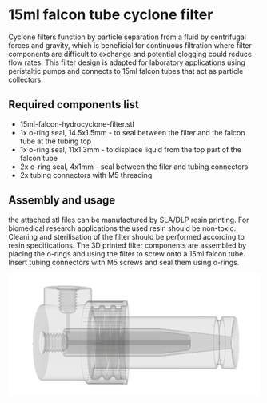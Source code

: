 # 15ml falcon tube cyclone filter
Cyclone filters function by particle separation from a fluid by centrifugal forces and gravity, which is beneficial for continuous filtration where filter components are difficult to exchange and potential clogging could reduce flow rates. This filter design is adapted for laboratory applications using peristaltic pumps and connects to 15ml falcon tubes that act as particle collectors.

## Required components list
- 15ml-falcon-hydrocyclone-filter.stl
- 1x o-ring seal, 14.5x1.5mm - to seal between the filter and the falcon tube at the tubing top
- 1x o-ring seal, 11x1.3mm - to displace liquid from the top part of the falcon tube
- 2x o-ring seal, 4x1mm - seal between the filer and tubing connectors
- 2x tubing connectors with M5 threading

## Assembly and usage
the attached stl files can be manufactured by SLA/DLP resin printing. For biomedical research applications the used resin should be non-toxic. Cleaning and sterilisation of the filter should be performed according to resin specifications.
The 3D printed filter components are assembled by placing the o-rings and using the filter to screw onto a 15ml falcon tube. Insert tubing connectors with M5 screws and seal them using o-rings.

![](https://github.com/IRNAS/newharvest-perfusion-components/blob/master/15ml-falcon-filter/15ml-falcon-hydrocyclone-filter.png)
